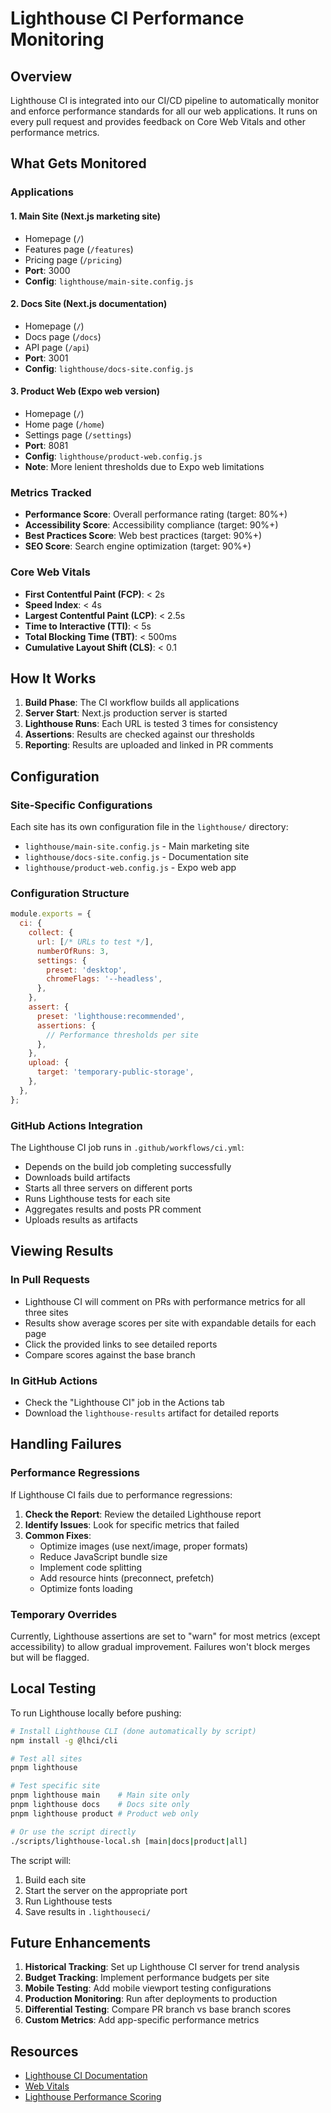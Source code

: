 # Lighthouse CI Performance Monitoring

## Overview

Lighthouse CI is integrated into our CI/CD pipeline to automatically monitor and enforce performance standards for all our web applications. It runs on every pull request and provides feedback on Core Web Vitals and other performance metrics.

## What Gets Monitored

### Applications

#### 1. Main Site (Next.js marketing site)
- Homepage (`/`)
- Features page (`/features`)
- Pricing page (`/pricing`)
- **Port**: 3000
- **Config**: `lighthouse/main-site.config.js`

#### 2. Docs Site (Next.js documentation)
- Homepage (`/`)
- Docs page (`/docs`)
- API page (`/api`)
- **Port**: 3001
- **Config**: `lighthouse/docs-site.config.js`

#### 3. Product Web (Expo web version)
- Homepage (`/`)
- Home page (`/home`)
- Settings page (`/settings`)
- **Port**: 8081
- **Config**: `lighthouse/product-web.config.js`
- **Note**: More lenient thresholds due to Expo web limitations

### Metrics Tracked
- **Performance Score**: Overall performance rating (target: 80%+)
- **Accessibility Score**: Accessibility compliance (target: 90%+)
- **Best Practices Score**: Web best practices (target: 90%+)
- **SEO Score**: Search engine optimization (target: 90%+)

### Core Web Vitals
- **First Contentful Paint (FCP)**: < 2s
- **Speed Index**: < 4s
- **Largest Contentful Paint (LCP)**: < 2.5s
- **Time to Interactive (TTI)**: < 5s
- **Total Blocking Time (TBT)**: < 500ms
- **Cumulative Layout Shift (CLS)**: < 0.1

## How It Works

1. **Build Phase**: The CI workflow builds all applications
2. **Server Start**: Next.js production server is started
3. **Lighthouse Runs**: Each URL is tested 3 times for consistency
4. **Assertions**: Results are checked against our thresholds
5. **Reporting**: Results are uploaded and linked in PR comments

## Configuration

### Site-Specific Configurations
Each site has its own configuration file in the `lighthouse/` directory:
- `lighthouse/main-site.config.js` - Main marketing site
- `lighthouse/docs-site.config.js` - Documentation site  
- `lighthouse/product-web.config.js` - Expo web app

### Configuration Structure
```javascript
module.exports = {
  ci: {
    collect: {
      url: [/* URLs to test */],
      numberOfRuns: 3,
      settings: {
        preset: 'desktop',
        chromeFlags: '--headless',
      },
    },
    assert: {
      preset: 'lighthouse:recommended',
      assertions: {
        // Performance thresholds per site
      },
    },
    upload: {
      target: 'temporary-public-storage',
    },
  },
};
```

### GitHub Actions Integration
The Lighthouse CI job runs in `.github/workflows/ci.yml`:
- Depends on the build job completing successfully
- Downloads build artifacts
- Starts all three servers on different ports
- Runs Lighthouse tests for each site
- Aggregates results and posts PR comment
- Uploads results as artifacts

## Viewing Results

### In Pull Requests
- Lighthouse CI will comment on PRs with performance metrics for all three sites
- Results show average scores per site with expandable details for each page
- Click the provided links to see detailed reports
- Compare scores against the base branch

### In GitHub Actions
- Check the "Lighthouse CI" job in the Actions tab
- Download the `lighthouse-results` artifact for detailed reports

## Handling Failures

### Performance Regressions
If Lighthouse CI fails due to performance regressions:

1. **Check the Report**: Review the detailed Lighthouse report
2. **Identify Issues**: Look for specific metrics that failed
3. **Common Fixes**:
   - Optimize images (use next/image, proper formats)
   - Reduce JavaScript bundle size
   - Implement code splitting
   - Add resource hints (preconnect, prefetch)
   - Optimize fonts loading

### Temporary Overrides
Currently, Lighthouse assertions are set to "warn" for most metrics (except accessibility) to allow gradual improvement. Failures won't block merges but will be flagged.

## Local Testing

To run Lighthouse locally before pushing:

```bash
# Install Lighthouse CLI (done automatically by script)
npm install -g @lhci/cli

# Test all sites
pnpm lighthouse

# Test specific site
pnpm lighthouse main    # Main site only
pnpm lighthouse docs    # Docs site only  
pnpm lighthouse product # Product web only

# Or use the script directly
./scripts/lighthouse-local.sh [main|docs|product|all]
```

The script will:
1. Build each site
2. Start the server on the appropriate port
3. Run Lighthouse tests
4. Save results in `.lighthouseci/`

## Future Enhancements

1. **Historical Tracking**: Set up Lighthouse CI server for trend analysis
2. **Budget Tracking**: Implement performance budgets per site
3. **Mobile Testing**: Add mobile viewport testing configurations
4. **Production Monitoring**: Run after deployments to production
5. **Differential Testing**: Compare PR branch vs base branch scores
6. **Custom Metrics**: Add app-specific performance metrics

## Resources

- [Lighthouse CI Documentation](https://github.com/GoogleChrome/lighthouse-ci)
- [Web Vitals](https://web.dev/vitals/)
- [Lighthouse Performance Scoring](https://developer.chrome.com/docs/lighthouse/performance/performance-scoring/)